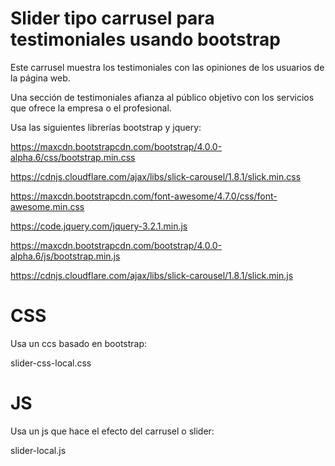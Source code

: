 # Slider tipo carrusel para testimoniales usando bootstrap

Este carrusel muestra los testimoniales con las opiniones de los usuarios de la página web.

Una sección de testimoniales afianza al público objetivo con los servicios que ofrece la empresa o el profesional.

Usa las siguientes librerías bootstrap y jquery:

https://maxcdn.bootstrapcdn.com/bootstrap/4.0.0-alpha.6/css/bootstrap.min.css

https://cdnjs.cloudflare.com/ajax/libs/slick-carousel/1.8.1/slick.min.css

https://maxcdn.bootstrapcdn.com/font-awesome/4.7.0/css/font-awesome.min.css

https://code.jquery.com/jquery-3.2.1.min.js

https://maxcdn.bootstrapcdn.com/bootstrap/4.0.0-alpha.6/js/bootstrap.min.js

https://cdnjs.cloudflare.com/ajax/libs/slick-carousel/1.8.1/slick.min.js


# CSS

Usa un ccs basado en bootstrap:

slider-css-local.css

# JS

Usa un js que hace el efecto del carrusel o slider:

slider-local.js